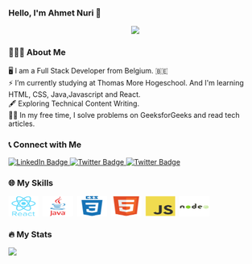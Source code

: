 ### Hello, I'm Ahmet Nuri 👋
<div id="header" align="center">
  <img src="https://media.giphy.com/media/M9gbBd9nbDrOTu1Mqx/giphy.gif" width="100"/>
</div>

### 👨🏽‍💻 About Me

<div> 🖥 I am a Full Stack Developer from Belgium. 🇧🇪 </div>
<div> ⚡  I’m currently studying at Thomas More Hogeschool. And I'm learning HTML, CSS, Java,Javascript and React.</div>
<div> 🖋 Exploring Technical Content Writing.</div>
<div>🕺🏽 In my free time, I solve problems on GeeksforGeeks and read tech articles.</div>

### 📞 Connect with Me

<div id="badges">
  <a href="https://www.linkedin.com/in/ahmet-nuri-uygun-b4b1a6233/">
    <img src="https://img.shields.io/badge/LinkedIn-blue?style=for-the-badge&logo=linkedin&logoColor=white" width="200px" alt="LinkedIn Badge"/>
  </a>
  <a href="https://twitter.com/AhmetNuriUygun3">
    <img src="https://img.shields.io/badge/Twitter-blue?style=for-the-badge&logo=twitter&logoColor=white" alt="Twitter Badge"/>
  </a>
   <a href="https://www.instagram.com">
    <img src="https://img.shields.io/badge/-Instagram-C13584?style=flat-quare&labelColor=C13584&logo=instagram&logoColor=white&link=link" alt="Twitter Badge"/>
  </a>
</div>

### 🌐 My Skills
<div>
  
  <img src="https://github.com/devicons/devicon/blob/master/icons/react/react-original-wordmark.svg" title="React" alt="React" width="60" height="40"/>&nbsp;
  <img src="https://github.com/devicons/devicon/blob/master/icons/java/java-original-wordmark.svg" title="Java" alt="Java" width="60" height="40"/>&nbsp;
  <img src="https://github.com/devicons/devicon/blob/master/icons/css3/css3-plain-wordmark.svg"  title="CSS3" alt="CSS" width="60" height="40"/>&nbsp;
  <img src="https://github.com/devicons/devicon/blob/master/icons/html5/html5-original.svg" title="HTML5" alt="HTML" width="60" height="40"/>&nbsp;
  <img src="https://github.com/devicons/devicon/blob/master/icons/javascript/javascript-original.svg" title="JavaScript" alt="JavaScript" width="60" height="40"/>&nbsp;
 <img src="https://github.com/devicons/devicon/blob/master/icons/nodejs/nodejs-original-wordmark.svg" title="NodeJS" alt="NodeJS" width="60" height="40"/>&nbsp;
  
</div>
                                                                                                                                               
### 🔥 My Stats 
<div>
<img src="https://github-readme-stats.vercel.app/api?username=ahmetnuriuygun&show_icons=true&theme=ADD_THEME_HERE" width="400">
</div>

                                                                                                                                               
